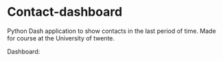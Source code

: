 # Contact-dashboard
Python Dash application to show contacts in the last period of time. Made for course at the University of twente.

Dashboard:

